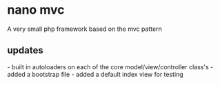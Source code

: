 <h1>nano mvc</h1>
<p>
A very small php framework based on the mvc pattern
</p>
<h2>updates</h2>
- built in autoloaders on each of the core model/view/controller class's
- added a bootstrap file
- added a default index view for testing

